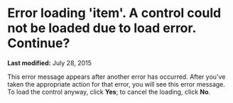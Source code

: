 
# Error loading 'item'. A control could not be loaded due to load error. Continue?

 **Last modified:** July 28, 2015

This error message appears after another error has occurred. After you've taken the appropriate action for that error, you will see this error message. To load the control anyway, click  **Yes**; to cancel the loading, click  **No**.
